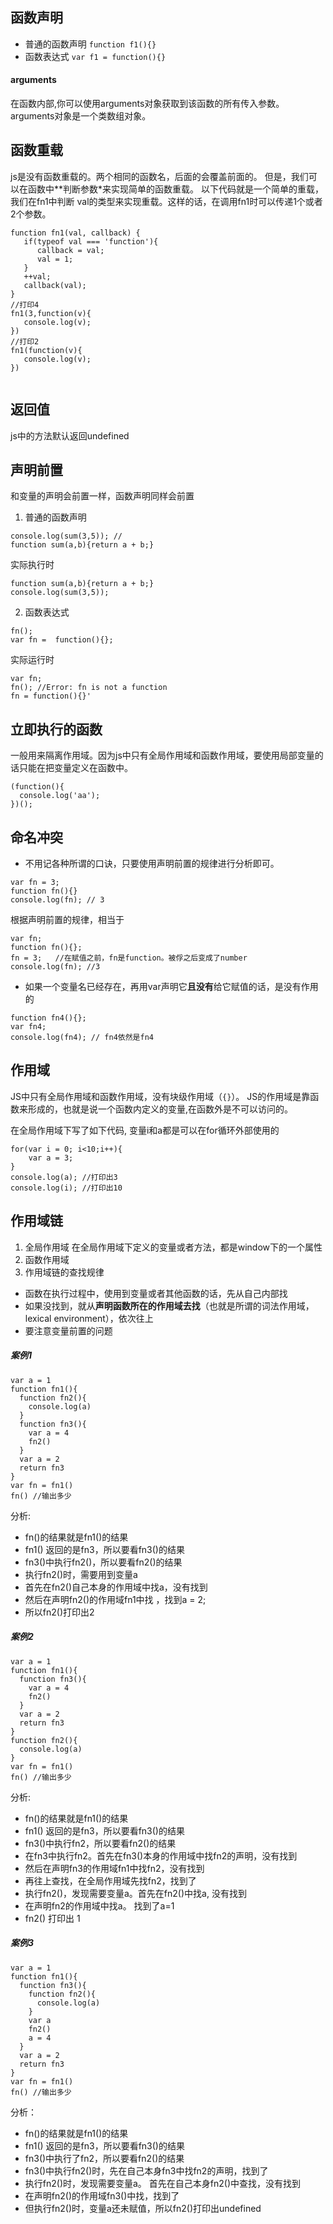 ## 函数声明
- 普通的函数声明
`
function f1(){}
`
- 函数表达式
`
var f1 = function(){}
`
#### arguments
在函数内部,你可以使用arguments对象获取到该函数的所有传入参数。 arguments对象是一个类数组对象。

## 函数重载
js是没有函数重载的。两个相同的函数名，后面的会覆盖前面的。
但是，我们可以在函数中**判断参数*来实现简单的函数重载。
以下代码就是一个简单的重载，我们在fn1中判断 val的类型来实现重载。这样的话，在调用fn1时可以传递1个或者2个参数。
```
function fn1(val, callback) {
   if(typeof val === 'function'){
      callback = val;
      val = 1; 
   } 
   ++val;
   callback(val);
}
//打印4
fn1(3,function(v){
   console.log(v);
})
//打印2
fn1(function(v){
   console.log(v);
})


```

## 返回值
js中的方法默认返回undefined

## 声明前置
和变量的声明会前置一样，函数声明同样会前置
1. 普通的函数声明
```
console.log(sum(3,5)); //
function sum(a,b){return a + b;}
```
实际执行时
```
function sum(a,b){return a + b;}
console.log(sum(3,5));
```
2. 函数表达式
```
fn();
var fn =  function(){};
```
实际运行时

```
var fn;
fn(); //Error: fn is not a function
fn = function(){}'
```

## 立即执行的函数
一般用来隔离作用域。因为js中只有全局作用域和函数作用域，要使用局部变量的话只能在把变量定义在函数中。

```
(function(){
  console.log('aa');
})();
```

## 命名冲突
- 不用记各种所谓的口诀，只要使用声明前置的规律进行分析即可。
```
var fn = 3;
function fn(){}
console.log(fn); // 3
```
根据声明前置的规律，相当于
```
var fn;
function fn(){};
fn = 3;   //在赋值之前，fn是function。被俘之后变成了number
console.log(fn); //3
```
- 如果一个变量名已经存在，再用var声明它**且没有**给它赋值的话，是没有作用的

```
function fn4(){};
var fn4;
console.log(fn4); // fn4依然是fn4
```

## 作用域
JS中只有全局作用域和函数作用域，没有块级作用域（`{}`）。 JS的作用域是靠函数来形成的，也就是说一个函数内定义的变量,在函数外是不可以访问的。

在全局作用域下写了如下代码, 变量i和a都是可以在for循环外部使用的
```
for(var i = 0; i<10;i++){
    var a = 3;   
}
console.log(a); //打印出3
console.log(i); //打印出10
```

## 作用域链
1. 全局作用域
在全局作用域下定义的变量或者方法，都是window下的一个属性
2. 函数作用域
3. 作用域链的查找规律
- 函数在执行过程中，使用到变量或者其他函数的话，先从自己内部找
- 如果没找到，就从**声明函数所在的作用域去找**（也就是所谓的词法作用域，lexical environment），依次往上
- 要注意变量前置的问题

##### 案例1
```
var a = 1
function fn1(){
  function fn2(){
    console.log(a)
  }
  function fn3(){
    var a = 4
    fn2()
  }
  var a = 2
  return fn3
}
var fn = fn1()
fn() //输出多少
```
分析:
- fn()的结果就是fn1()的结果
- fn1() 返回的是fn3，所以要看fn3()的结果
- fn3()中执行fn2()，所以要看fn2()的结果
- 执行fn2()时，需要用到变量a
- 首先在fn2()自己本身的作用域中找a，没有找到
- 然后在声明fn2()的作用域fn1中找 ，找到a = 2;
- 所以fn2()打印出2

##### 案例2
```
var a = 1
function fn1(){
  function fn3(){
    var a = 4
    fn2()
  }
  var a = 2
  return fn3
}
function fn2(){
  console.log(a)
}
var fn = fn1()
fn() //输出多少
```
分析:
- fn()的结果就是fn1()的结果
- fn1() 返回的是fn3，所以要看fn3()的结果
- fn3()中执行fn2，所以要看fn2()的结果
- 在fn3中执行fn2。首先在fn3()本身的作用域中找fn2的声明，没有找到
- 然后在声明fn3的作用域fn1中找fn2，没有找到
- 再往上查找，在全局作用域先找fn2，找到了
- 执行fn2()，发现需要变量a。首先在fn2()中找a, 没有找到
- 在声明fn2的作用域中找a。 找到了a=1
- fn2() 打印出 1

##### 案例3
```
var a = 1
function fn1(){
  function fn3(){
    function fn2(){
      console.log(a)
    }
    var a
    fn2()
    a = 4
  }
  var a = 2
  return fn3
}
var fn = fn1()
fn() //输出多少
```
分析：
- fn()的结果就是fn1()的结果
- fn1() 返回的是fn3，所以要看fn3()的结果
- fn3()中执行了fn2，所以要看fn2()的结果
- fn3()中执行fn2()时，先在自己本身fn3中找fn2的声明，找到了
- 执行fn2()时，发现需要变量a。 首先在自己本身fn2()中查找，没有找到
- 在声明fn2()的作用域fn3()中找，找到了
- 但执行fn2()时，变量a还未赋值，所以fn2()打印出undefined







